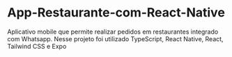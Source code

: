 # App-Restaurante-com-React-Native
 Aplicativo mobile que permite realizar pedidos em restaurantes integrado com Whatsapp. Nesse projeto foi utilizado TypeScript, React Native, React, Tailwind CSS e Expo
